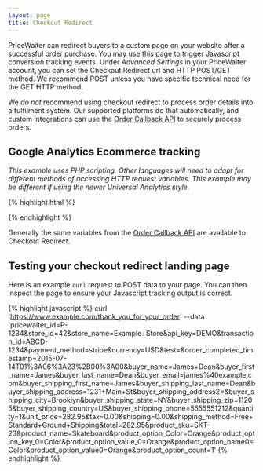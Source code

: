 ```yaml
---
layout: page
title: Checkout Redirect
---
```


PriceWaiter can redirect buyers to a custom page on your website after a successful order purchase. You may use this page to trigger Javascript conversion tracking events. Under *Advanced Settings* in your PriceWaiter account, you can set the Checkout Redirect url and HTTP POST/GET method. We recommend POST unless you have specific technical need for the GET HTTP method.

We _do not_ recommend using checkout redirect to process order details into a fulfilment system. Our supported platforms do that automatically, and custom integrations can use the [Order Callback API](/misc/order-callback.html) to securely process orders.

## Google Analytics Ecommerce tracking

*This example uses PHP scripting. Other languages will need to adapt for different methods of accessing HTTP request variables.*
*This example may be different if using the newer Universal Analytics style.*

{% highlight html %}
<script>
_gaq.push(['_addItem',
    '<?php echo json_encode($_POST['pricewaiter_id']); ?>',
    '<?php echo json_encode($_POST['product_sku']); ?>',
    '<?php echo json_encode($_POST['product_name']); ?>',
    '',
    '<?php echo json_encode($_POST['unit_price']); ?>',
    '<?php echo json_encode($_POST['quantity']); ?>'
]);

_gaq.push(['_addTrans',
    '<?php echo json_encode($_POST['pricewaiter_id']); ?>',
    '<?php echo json_encode($_POST['store_name']); ?>',
    '<?php echo json_encode($_POST['total']); ?>',
    '<?php echo json_encode($_POST['tax']); ?>',
    '<?php echo json_encode($_POST['shipping']); ?>',
    '<?php echo json_encode($_POST['shipping_city']); ?>',
    '<?php echo json_encode($_POST['shipping_state']); ?>',
    '<?php echo json_encode($_POST['shipping_country']); ?>'
]);

_gaq.push(['_trackTrans']);
</script>
{% endhighlight %}

Generally the same variables from the [Order Callback API](/misc/order-callback.html) are available to Checkout Redirect.

## Testing your checkout redirect landing page

Here is an example `curl` request to POST data to your page. You can then inspect the page to ensure your Javascript tracking output is correct.

{% highlight javascript %}
curl 'https://www.example.com/thank_you_for_your_order' --data 'pricewaiter_id=P-1234&store_id=42&store_name=Example+Store&api_key=DEMO&transaction_id=ABCD-1234&payment_method=stripe&currency=USD&test=&order_completed_timestamp=2015-07-14T01%3A06%3A23%2B00%3A00&buyer_name=James+Dean&buyer_first_name=James&buyer_last_name=Dean&buyer_email=james%40example.com&buyer_shipping_first_name=James&buyer_shipping_last_name=Dean&buyer_shipping_address=1231+Main+St&buyer_shipping_address2=&buyer_shipping_city=Brooklyn&buyer_shipping_state=NY&buyer_shipping_zip=11205&buyer_shipping_country=US&buyer_shipping_phone=5555551212&quantity=1&unit_price=282.95&tax=0.00&shipping=0.00&shipping_method=Free+Standard+Ground+Shipping&total=282.95&product_sku=SKT-23&product_name=Skateboard&product_option_Color=Orange&product_option_key_0=Color&product_option_value_0=Orange&product_option_name0=Color&product_option_value0=Orange&product_option_count=1'
{% endhighlight %}
